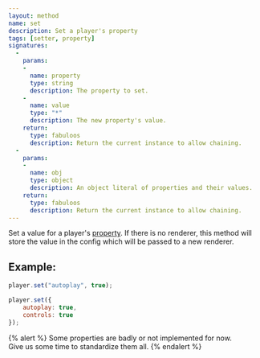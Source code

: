 ```yaml
---
layout: method
name: set
description: Set a player's property
tags: [setter, property]
signatures:
  -
    params:
    -
      name: property
      type: string
      description: The property to set.
    -
      name: value
      type: "*"
      description: The new property's value.
    return:
      type: fabuloos
      description: Return the current instance to allow chaining.
  -
    params:
    -
      name: obj
      type: object
      description: An object literal of properties and their values.
    return:
      type: fabuloos
      description: Return the current instance to allow chaining.
---
```


Set a value for a player's [property](/documentation/properties.html).
If there is no renderer, this method will store the value in the config which will be passed to a new renderer.

## Example:
```js
player.set("autoplay", true);

player.set({
	autoplay: true,
	controls: true
});
```

{% alert %}
Some properties are badly or not implemented for now.  
Give us some time to standardize them all.
{% endalert %}